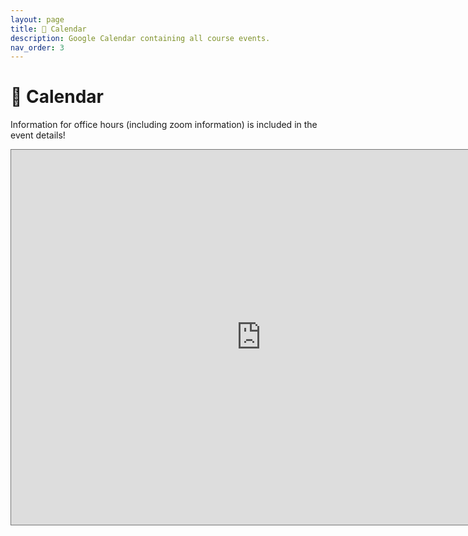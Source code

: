 ```yaml
---
layout: page
title: 📆 Calendar
description: Google Calendar containing all course events.
nav_order: 3
---
```


# 📆 Calendar

Information for office hours (including zoom information) is included in the event details!

<iframe src="https://calendar.google.com/calendar/embed?height=600&wkst=1&ctz=America%2FLos_Angeles&showPrint=0&src=Y184M2FmNTQwODI4MDQyYjljNzhmOWJkYzFlMGQyZWUzMTkwODE2YzRlNmVjODYzMDk5ZjljMjczZjcwNGI0YjIxQGdyb3VwLmNhbGVuZGFyLmdvb2dsZS5jb20&color=%23d50000" style="border:solid 1px #777" width="800" height="600" frameborder="0" scrolling="no"></iframe>

<!-- <iframe src="https://calendar.google.com/calendar/embed?src=c_83af540828042b9c78f9bdc1e0d2ee3190816c4e6ec863099f9c273f704b4b21%40group.calendar.google.com&ctz=America%2FLos_Angeles" style="border: 0" width="800" height="600" frameborder="0" scrolling="no"></iframe> -->

<!-- <iframe src="https://calendar.google.com/calendar/embed?height=600&wkst=1&ctz=America%2FLos_Angeles&bgcolor=%23ffffff&mode=WEEK&showTitle=0&showPrint=0&src=Y185NzkyYjU3NjVlY2RlYjM0NjJmYzU1ZmEwNjE3MmU1NjQzMTYzNGNjYzQ4ZmZmM2NhNjA5MTZjYWQ3OWNlMGY1QGdyb3VwLmNhbGVuZGFyLmdvb2dsZS5jb20&src=Y185NDliNzVlNDUxMjRkYjg4MDhiMDk2MGRlNmM4NTBiZTU2N2NhYTk1MTA5MzUwNWYyNDczMzZmN2NlZTA3NzY1QGdyb3VwLmNhbGVuZGFyLmdvb2dsZS5jb20&src=Y18xOTdlNTUyNWNlYTM4YmNiODM3NTkyMWJiNjZjOTg1Njk4Nzk2Njg0ZDllZmNjYTk0ZDlkMWJmNGZlMTQwYmM3QGdyb3VwLmNhbGVuZGFyLmdvb2dsZS5jb20&color=%23F09300&color=%239E69AF&color=%234285F4" style="border:solid 1px #777" width="800" height="600" frameborder="0" scrolling="no"></iframe> -->
